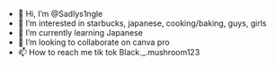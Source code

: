 - 👋 Hi, I’m @Sadlys1ngle
- 👀 I’m interested in starbucks, japanese, cooking/baking, guys, girls
- 🌱 I’m currently learning Japanese
- 💞️ I’m looking to collaborate on canva pro
- 📫 How to reach me tik tok Black._.mushroom123

<!---
Sadlys1ngle/Sadlys1ngle is a ✨ special ✨ repository because its `README.md` (this file) appears on your GitHub profile.
You can click the Preview link to take a look at your changes.
--->
